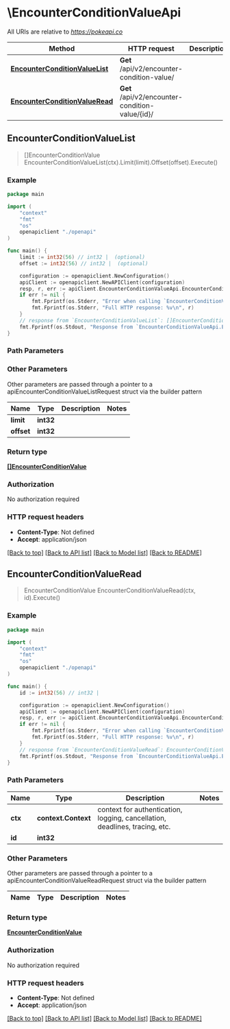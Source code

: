 # \EncounterConditionValueApi

All URIs are relative to *https://pokeapi.co*

Method | HTTP request | Description
------------- | ------------- | -------------
[**EncounterConditionValueList**](EncounterConditionValueApi.md#EncounterConditionValueList) | **Get** /api/v2/encounter-condition-value/ | 
[**EncounterConditionValueRead**](EncounterConditionValueApi.md#EncounterConditionValueRead) | **Get** /api/v2/encounter-condition-value/{id}/ | 



## EncounterConditionValueList

> []EncounterConditionValue EncounterConditionValueList(ctx).Limit(limit).Offset(offset).Execute()



### Example

```go
package main

import (
    "context"
    "fmt"
    "os"
    openapiclient "./openapi"
)

func main() {
    limit := int32(56) // int32 |  (optional)
    offset := int32(56) // int32 |  (optional)

    configuration := openapiclient.NewConfiguration()
    apiClient := openapiclient.NewAPIClient(configuration)
    resp, r, err := apiClient.EncounterConditionValueApi.EncounterConditionValueList(context.Background()).Limit(limit).Offset(offset).Execute()
    if err != nil {
        fmt.Fprintf(os.Stderr, "Error when calling `EncounterConditionValueApi.EncounterConditionValueList``: %v\n", err)
        fmt.Fprintf(os.Stderr, "Full HTTP response: %v\n", r)
    }
    // response from `EncounterConditionValueList`: []EncounterConditionValue
    fmt.Fprintf(os.Stdout, "Response from `EncounterConditionValueApi.EncounterConditionValueList`: %v\n", resp)
}
```

### Path Parameters



### Other Parameters

Other parameters are passed through a pointer to a apiEncounterConditionValueListRequest struct via the builder pattern


Name | Type | Description  | Notes
------------- | ------------- | ------------- | -------------
 **limit** | **int32** |  | 
 **offset** | **int32** |  | 

### Return type

[**[]EncounterConditionValue**](EncounterConditionValue.md)

### Authorization

No authorization required

### HTTP request headers

- **Content-Type**: Not defined
- **Accept**: application/json

[[Back to top]](#) [[Back to API list]](../README.md#documentation-for-api-endpoints)
[[Back to Model list]](../README.md#documentation-for-models)
[[Back to README]](../README.md)


## EncounterConditionValueRead

> EncounterConditionValue EncounterConditionValueRead(ctx, id).Execute()



### Example

```go
package main

import (
    "context"
    "fmt"
    "os"
    openapiclient "./openapi"
)

func main() {
    id := int32(56) // int32 | 

    configuration := openapiclient.NewConfiguration()
    apiClient := openapiclient.NewAPIClient(configuration)
    resp, r, err := apiClient.EncounterConditionValueApi.EncounterConditionValueRead(context.Background(), id).Execute()
    if err != nil {
        fmt.Fprintf(os.Stderr, "Error when calling `EncounterConditionValueApi.EncounterConditionValueRead``: %v\n", err)
        fmt.Fprintf(os.Stderr, "Full HTTP response: %v\n", r)
    }
    // response from `EncounterConditionValueRead`: EncounterConditionValue
    fmt.Fprintf(os.Stdout, "Response from `EncounterConditionValueApi.EncounterConditionValueRead`: %v\n", resp)
}
```

### Path Parameters


Name | Type | Description  | Notes
------------- | ------------- | ------------- | -------------
**ctx** | **context.Context** | context for authentication, logging, cancellation, deadlines, tracing, etc.
**id** | **int32** |  | 

### Other Parameters

Other parameters are passed through a pointer to a apiEncounterConditionValueReadRequest struct via the builder pattern


Name | Type | Description  | Notes
------------- | ------------- | ------------- | -------------


### Return type

[**EncounterConditionValue**](EncounterConditionValue.md)

### Authorization

No authorization required

### HTTP request headers

- **Content-Type**: Not defined
- **Accept**: application/json

[[Back to top]](#) [[Back to API list]](../README.md#documentation-for-api-endpoints)
[[Back to Model list]](../README.md#documentation-for-models)
[[Back to README]](../README.md)

